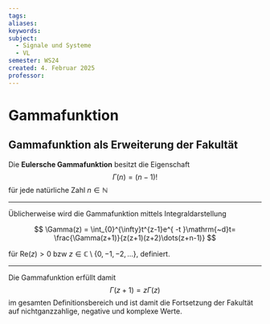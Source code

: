 ```yaml
---
tags: 
aliases: 
keywords: 
subject:
  - Signale und Systeme
  - VL
semester: WS24
created: 4. Februar 2025
professor:
---
```

 

# Gammafunktion

## Gammafunktion als Erweiterung der Fakultät

Die **Eulersche Gammafunktion** besitzt die Eigenschaft
 $$\Gamma(n) = (n-1)!$$
für jede natürliche Zahl $n \in \mathbb{N}$

---

Üblicherweise wird die Gammafunktion mittels Integraldarstellung

$$
\Gamma(z) = \int_{0}^{\infty}t^{z-1}e^{ -t }\mathrm{~d}t= \frac{\Gamma(z+1)}{z(z+1)(z+2)\dots(z+n-1)}
$$

für $\mathrm{Re}(z)>0$ bzw $z \in \mathbb{C} \setminus \{0,-1,-2,\dots\}$, definiert.

---

Die Gammafunktion erfüllt damit
$$\Gamma(z+1)=z \Gamma(z)$$
im gesamten Definitionsbereich und ist damit die Fortsetzung der Fakultät auf nichtganzzahlige, negative und komplexe Werte.



